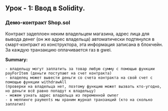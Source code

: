 ## Урок - 1: Ввод в Solidity.

### Демо-контракт Shop.sol ###       
Контракт задеплоен неким владельцем магазина, адрес лица для вывода денег (он же адрес владельца) 
автоматически подтянулся в смарт-контракт из конструктора, эта информация записана в блокчейн.
За каждую транзакцию оплачивается газ в gwei.

**Summary:**
```text 
- владельцу могут заплатить за товар любую сумму с помощью функции payForItem (деньги поступают на счет контракта)
- владелец может вывести деньги со счета контракта на свой счет с помощью функции withdrawAll 
(проверки на владельца нет, поэтому функцию может вызвать кто-угодно, но деньги всё равно попадут к владельцу)
- можем узнать адрес владельца из переменной owner
- в меппинге payments мы храним журнал транзакций (кто на сколько заплатил)
 ```

